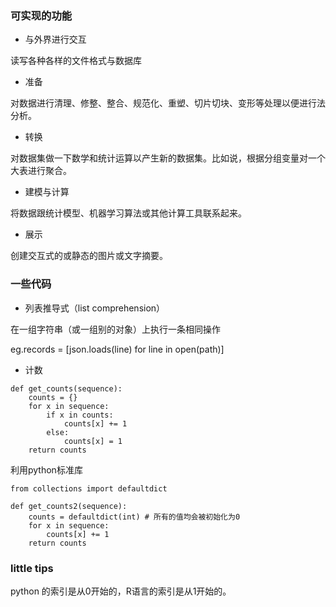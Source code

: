 ### 可实现的功能

- 与外界进行交互

读写各种各样的文件格式与数据库

- 准备

对数据进行清理、修整、整合、规范化、重塑、切片切块、变形等处理以便进行法分析。

- 转换

对数据集做一下数学和统计运算以产生新的数据集。比如说，根据分组变量对一个大表进行聚合。

- 建模与计算

将数据跟统计模型、机器学习算法或其他计算工具联系起来。

- 展示

创建交互式的或静态的图片或文字摘要。

### 一些代码

- 列表推导式（list comprehension）

在一组字符串（或一组别的对象）上执行一条相同操作

eg.records = [json.loads(line) for line in open(path)]

- 计数

```
def get_counts(sequence):
    counts = {}
    for x in sequence:
        if x in counts:
            counts[x] += 1
        else:
            counts[x] = 1
    return counts
```

利用python标准库

```
from collections import defaultdict

def get_counts2(sequence):
    counts = defaultdict(int) # 所有的值均会被初始化为0
    for x in sequence:
        counts[x] += 1
    return counts
```

### little tips

python 的索引是从0开始的，R语言的索引是从1开始的。

